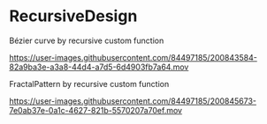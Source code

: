 # RecursiveDesign

Bézier curve by recursive custom function

https://user-images.githubusercontent.com/84497185/200843584-82a9ba3e-a3a8-44d4-a7d5-6d4903fb7a64.mov

FractalPattern by recursive custom function

https://user-images.githubusercontent.com/84497185/200845673-7e0ab37e-0a1c-4627-821b-5570207a70ef.mov



